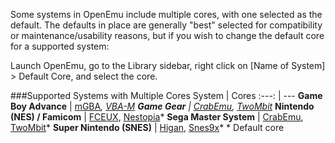 Some systems in OpenEmu include multiple cores, with one selected as the default. The defaults in place are generally "best" selected for compatibility or maintenance/usability reasons, but if you wish to change the default core for a supported system:

Launch OpenEmu, go to the Library sidebar, right click on [Name of System] > Default Core, and select the core.

###Supported Systems with Multiple Cores
System | Cores
:---: | ---
**Game Boy Advance** | [mGBA](https://mgba.io/)*, [VBA-M](http://sourceforge.net/projects/vbam/)
**Game Gear** | [CrabEmu](http://crabemu.sourceforge.net/), [TwoMbit](http://sourceforge.net/projects/twombit/)*
**Nintendo (NES) / Famicom** | [FCEUX](http://sourceforge.net/projects/fceultra/), [Nestopia](http://nestopia.sourceforge.net/)*
**Sega Master System** | [CrabEmu](http://crabemu.sourceforge.net/), [TwoMbit](http://sourceforge.net/projects/twombit/)*
**Super Nintendo (SNES)** | [Higan](http://byuu.org/), [Snes9x](https://github.com/snes9xgit/snes9x)*
\* Default core